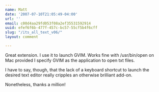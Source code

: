 ```yaml
---
name: Matt
date: '2007-07-10T21:05:49-04:00'
url: ''
email: c00d4aa29fd053f08a2ef35531592914
uuid: efef6f6b-477f-457c-bc57-55cf5b4f6cff
slug: "/its_all_text_v06/"
layout: comment

---
```


Great extension. I use it to launch GVIM. Works fine with /usr/bin/open on Mac provided I specify GVIM as the application to open txt files. 

I have to say, though, that the lack of a keyboard shortcut to launch the desired text editor really cripples an otherwise brilliant add-on.

Nonetheless, thanks a million!
